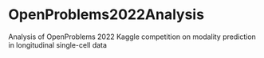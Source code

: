 # OpenProblems2022Analysis
Analysis of OpenProblems 2022 Kaggle competition on modality prediction in longitudinal single-cell data
